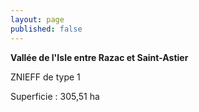 ```yaml
---
layout: page
published: false
---
```


**Vallée de l'Isle entre Razac et Saint-Astier**

ZNIEFF de type 1

Superficie : 305,51 ha